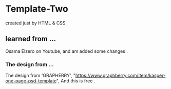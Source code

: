# Template-Two
created just by HTML &amp; CSS

## learned from ...
Osama Elzero on Youtube, 
and am added some changes .

### The design from ...
The design from 'GRAPHERRY', 
"https://www.graphberry.com/item/kasper-one-page-psd-template", 
And this is free .
